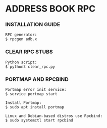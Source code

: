 # ADDRESS BOOK RPC

### **INSTALLATION GUIDE**

```
RPC generator:
$ rpcgen adb.x
```

### **CLEAR RPC STUBS**

```
Python script:
$ python3 clear_rpc.py
```

### **PORTMAP AND RPCBIND**

```
Portmap error init service:
$ service portmap start
  
Install Portmap:
$ sudo apt install portmap

Linux and Debian-based distros use Rpcbind:
$ sudo systemctl start rpcbind
```